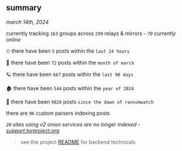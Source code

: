 
## summary
_march 14th, 2024_

currently tracking `163` groups across `299` relays & mirrors - _`70` currently online_

⏲ there have been `5` posts within the `last 24 hours`

🦈 there have been `72` posts within the `month of march`

🪐 there have been `667` posts within the `last 90 days`

🏚 there have been `544` posts within the `year of 2024`

🦕 there have been `9826` posts `since the dawn of ransomwatch`

there are `96` custom parsers indexing posts

_`20` sites using v2 onion services are no longer indexed - [support.torproject.org](https://support.torproject.org/onionservices/v2-deprecation/)_

> see the project [README](https://github.com/joshhighet/ransomwatch#ransomwatch--) for backend technicals

